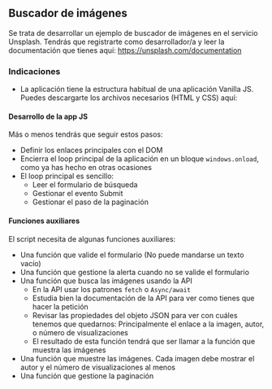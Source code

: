 ## Buscador de imágenes

Se trata de desarrollar un ejemplo de buscador de imágenes en el servicio Unsplash. Tendrás que registrarte como desarrollador/a y leer la documentación que tienes aquí: https://unsplash.com/documentation

### Indicaciones

- La aplicación tiene la estructura habitual de una aplicación Vanilla JS. Puedes descargarte los archivos necesarios (HTML y CSS) aquí:

#### Desarrollo de la app JS

Más o menos tendrás que seguir estos pasos:

- Definir los enlaces principales con el DOM
- Encierra el loop principal de la aplicación en un bloque `windows.onload`, como ya has hecho en otras ocasiones
- El loop principal es sencillo:
  - Leer el formulario de búsqueda
  - Gestionar el evento Submit
  - Gestionar el paso de la paginación

#### Funciones auxiliares

El script necesita de algunas funciones auxiliares:

- Una función que valide el formulario (No puede mandarse un texto vacío)
- Una función que gestione la alerta cuando no se valide el formulario
- Una función que busca las imágenes usando la API
  - En la API usar los patrones `fetch` o `Async/await`
  - Estudia bien la documentación de la API para ver como tienes que hacer la petición
  - Revisar las propiedades del objeto JSON para ver con cuáles tenemos que quedarnos: Principalmente el enlace a la imagen, autor, o número de visualizaciones
  - El resultado de esta función tendrá que ser llamar a la función que muestra las imágenes
- Una función que muestre las imágenes. Cada imagen debe mostrar el autor y el número de visualizaciones al menos
- Una función que gestione la paginación


